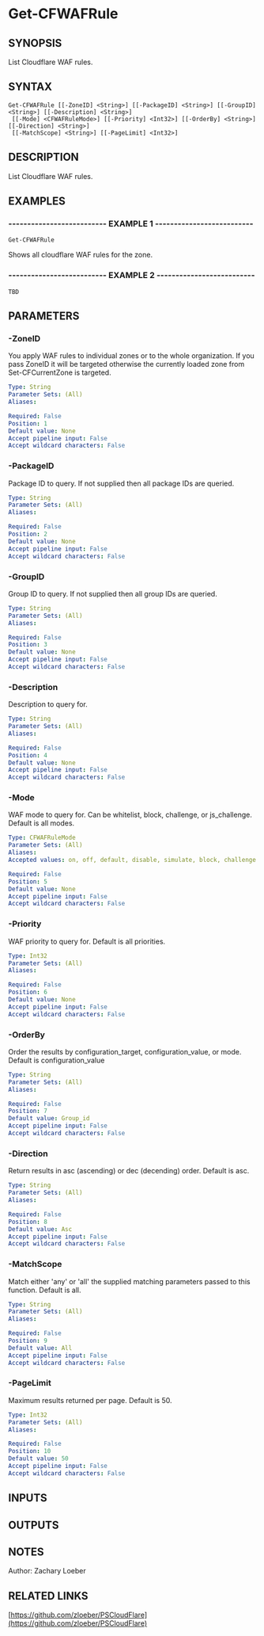 ﻿---
external help file: PSCloudFlare-help.xml
Module Name: PSCloudFlare
online version: https://github.com/zloeber/PSCloudFlare
schema: 2.0.0
---

# Get-CFWAFRule

## SYNOPSIS
List Cloudflare WAF rules.

## SYNTAX

```
Get-CFWAFRule [[-ZoneID] <String>] [[-PackageID] <String>] [[-GroupID] <String>] [[-Description] <String>]
 [[-Mode] <CFWAFRuleMode>] [[-Priority] <Int32>] [[-OrderBy] <String>] [[-Direction] <String>]
 [[-MatchScope] <String>] [[-PageLimit] <Int32>]
```

## DESCRIPTION
List Cloudflare WAF rules.

## EXAMPLES

### -------------------------- EXAMPLE 1 --------------------------
```
Get-CFWAFRule
```

Shows all cloudflare WAF rules for the zone.

### -------------------------- EXAMPLE 2 --------------------------
```
TBD
```

## PARAMETERS

### -ZoneID
You apply WAF rules to individual zones or to the whole organization.
If you pass ZoneID it will be targeted otherwise the currently loaded zone from Set-CFCurrentZone is targeted.

```yaml
Type: String
Parameter Sets: (All)
Aliases: 

Required: False
Position: 1
Default value: None
Accept pipeline input: False
Accept wildcard characters: False
```

### -PackageID
Package ID to query.
If not supplied then all package IDs are queried.

```yaml
Type: String
Parameter Sets: (All)
Aliases: 

Required: False
Position: 2
Default value: None
Accept pipeline input: False
Accept wildcard characters: False
```

### -GroupID
Group ID to query.
If not supplied then all group IDs are queried.

```yaml
Type: String
Parameter Sets: (All)
Aliases: 

Required: False
Position: 3
Default value: None
Accept pipeline input: False
Accept wildcard characters: False
```

### -Description
Description to query for.

```yaml
Type: String
Parameter Sets: (All)
Aliases: 

Required: False
Position: 4
Default value: None
Accept pipeline input: False
Accept wildcard characters: False
```

### -Mode
WAF mode to query for.
Can be whitelist, block, challenge, or js_challenge.
Default is all modes.

```yaml
Type: CFWAFRuleMode
Parameter Sets: (All)
Aliases: 
Accepted values: on, off, default, disable, simulate, block, challenge

Required: False
Position: 5
Default value: None
Accept pipeline input: False
Accept wildcard characters: False
```

### -Priority
WAF priority to query for.
Default is all priorities.

```yaml
Type: Int32
Parameter Sets: (All)
Aliases: 

Required: False
Position: 6
Default value: None
Accept pipeline input: False
Accept wildcard characters: False
```

### -OrderBy
Order the results by configuration_target, configuration_value, or mode.
Default is configuration_value

```yaml
Type: String
Parameter Sets: (All)
Aliases: 

Required: False
Position: 7
Default value: Group_id
Accept pipeline input: False
Accept wildcard characters: False
```

### -Direction
Return results in asc (ascending) or dec (decending) order.
Default is asc.

```yaml
Type: String
Parameter Sets: (All)
Aliases: 

Required: False
Position: 8
Default value: Asc
Accept pipeline input: False
Accept wildcard characters: False
```

### -MatchScope
Match either 'any' or 'all' the supplied matching parameters passed to this function.
Default is all.

```yaml
Type: String
Parameter Sets: (All)
Aliases: 

Required: False
Position: 9
Default value: All
Accept pipeline input: False
Accept wildcard characters: False
```

### -PageLimit
Maximum results returned per page.
Default is 50.

```yaml
Type: Int32
Parameter Sets: (All)
Aliases: 

Required: False
Position: 10
Default value: 50
Accept pipeline input: False
Accept wildcard characters: False
```

## INPUTS

## OUTPUTS

## NOTES
Author: Zachary Loeber

## RELATED LINKS

[https://github.com/zloeber/PSCloudFlare](https://github.com/zloeber/PSCloudFlare)

